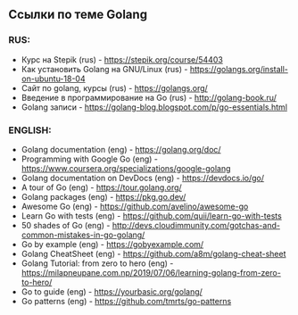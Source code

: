 ## Ссылки по теме Golang

### RUS:
- Курс на Stepik (rus) - https://stepik.org/course/54403
- Как установить Golang на GNU/Linux (rus) - https://golangs.org/install-on-ubuntu-18-04
- Сайт по golang, курсы (rus) - https://golangs.org/
- Введение в программирование на Go (rus) - http://golang-book.ru/
- Golang записи - https://golang-blog.blogspot.com/p/go-essentials.html

### ENGLISH:
- Golang documentation (eng) - https://golang.org/doc/
- Programming with Google Go (eng) - https://www.coursera.org/specializations/google-golang
- Golang documentation on DevDocs (eng) - https://devdocs.io/go/
- A tour of Go (eng) - https://tour.golang.org/
- Golang packages (eng) - https://pkg.go.dev/
- Awesome Go (eng) - https://github.com/avelino/awesome-go
- Learn Go with tests (eng) - https://github.com/quii/learn-go-with-tests
- 50 shades of Go (eng) - http://devs.cloudimmunity.com/gotchas-and-common-mistakes-in-go-golang/
- Go by example (eng) - https://gobyexample.com/
- Golang CheatSheet (eng) - https://github.com/a8m/golang-cheat-sheet
- Golang Tutorial: from zero to hero (eng) - https://milapneupane.com.np/2019/07/06/learning-golang-from-zero-to-hero/
- Go to guide (eng) - https://yourbasic.org/golang/
- Go patterns (eng) - https://github.com/tmrts/go-patterns
